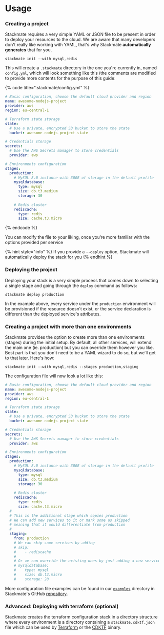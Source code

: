 # Usage

### Creating a project

Stackmate requires a very simple YAML or JSON file to be present in order to deploy your resources to the cloud. We are aware that many developers don't really like working with YAML, that's why Stackmate **automatically generates** that for you.

```
stackmate init --with mysql,redis
```

This will create a `.stackmate` directory in the one you're currently in, named `config.yml`, which will look something like this (the comments are modified to provide more contents for the purpose of this guide:

{% code title=".stackmate/config.yml" %}
```yaml
# Basic configuration, choose the default cloud provider and region
name: awesome-nodejs-project
provider: aws
region: eu-central-1

# Terraform state storage
state:
  # Use a private, encrypted S3 bucket to store the state
  bucket: awesome-nodejs-project-state

# Credentials storage
secrets:
  # Use the AWS Secrets manager to store credentials
  provider: aws

# Environments configuration
stages:
  production:
    # MySQL 8.0 instance with 30GB of storage in the default profile
    mysqldatabase:
      type: mysql
      size: db.t3.medium
      storage: 30
    
    # Redis cluster 
    rediscache:
      type: redis
      size: cache.t3.micro
```
{% endcode %}

You can modify the file to your liking, once you're more familiar with the options provided per service

{% hint style="info" %}
If you provide a `--deploy` option, Stackmate will automatically deploy the stack for you
{% endhint %}

### Deploying the project

Deploying your stack is a very simple process that comes down to selecting a single stage and going through the `deploy` command as follows:

```
stackmate deploy production
```

In the example above, every service under the `production` environment will be provisioned if the resource doesn't exist, or the service declaration is different than the deployed service's attributes.

### Creating a project with more than one environments

Stackmate provides the option to create more than one environments (stages) during the initial setup. By default, all other services, will extend the main one (ie. production) but you can override them however you like. Best part is that you don't need to be a YAML wizard to do so, but we'll get to that later. Here's how:

```
stackmate init --with mysql,redis --stages production,staging
```

The configuration file will now look a lot like this:

```yaml
# Basic configuration, choose the default cloud provider and region
name: awesome-nodejs-project
provider: aws
region: eu-central-1

# Terraform state storage
state:
  # Use a private, encrypted S3 bucket to store the state
  bucket: awesome-nodejs-project-state

# Credentials storage
secrets:
  # Use the AWS Secrets manager to store credentials
  provider: aws

# Environments configuration
stages:
  production:
    # MySQL 8.0 instance with 30GB of storage in the default profile
    mysqldatabase:
      type: mysql
      size: db.t3.medium
      storage: 30
    
    # Redis cluster 
    rediscache:
      type: redis
      size: cache.t3.micro
  #
  # This is the additional stage which copies production
  # We can add new services to it or mark some as skipped
  # meaning that it would differentiate from production
  # 
  staging:
    from: production
    # We can skip some services by adding
    # skip:
    #    - rediscache
    # 
    # Or we can override the existing ones by just adding a new service block
    # mysqldatabase:
    #    type: mysql
    #    size: db.t3.micro
    #    storage: 20
```

More configuration file examples can be found in our [`examples`](https://github.com/stackmate-io/stackmate/tree/main/examples) directory in Stackmate's GitHub [repository](https://github.com/stackmate-io/stackmate/).

### Advanced: Deploying with terraform (optional)

Stackmate creates the terraform configuration stack in a directory structure where every environment is a directory containing a `stackmate.cdktf.json` file which can be used by [Terraform](https://www.terraform.io) or the [CDKTF](https://www.terraform.io/cdktf) binary.
